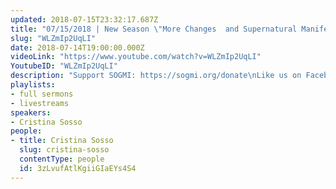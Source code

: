 ```yaml
---
updated: 2018-07-15T23:32:17.687Z
title: "07/15/2018 | New Season \"More Changes  and Supernatural Manifestations\" (Pastor Cris)"
slug: "WLZmIp2UqLI"
date: 2018-07-14T19:00:00.000Z
videoLink: "https://www.youtube.com/watch?v=WLZmIp2UqLI"
YoutubeID: "WLZmIp2UqLI"
description: "Support SOGMI: https://sogmi.org/donate\nLike us on Facebook: https://facebook.com/sonsofgodministries"
playlists:
- full sermons
- livestreams
speakers:
- Cristina Sosso
people:
- title: Cristina Sosso
  slug: cristina-sosso
  contentType: people
  id: 3zLvufAtlKgiiGIaEYs4S4
---
```

